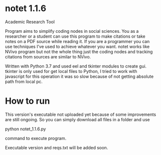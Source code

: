 # notet 1.1.6
Academic Research Tool

Program aims to simplify coding nodes in social sciences. You as a researcher or a student can use this program to make citations or take notes on a PDF source while reading it. If you are a programmer you can use techniques I've used to achieve whatever you want. notet works like NVivo program but not the whole thing just the coding nodes and tracking citations from sources are similar to NVivo.

Written with Python 3.7 and used eel and tkinter modules to create gui. tkinter is only used for get local files to Python, I tried to work with javascript for this operation it was so slow because of not getting absolute path from local pc.


# How to run
This version's executable not uploaded yet because of some improvements are still ongoing. So you can simply download all files in a folder and use 

python notet_1.1.6.py 

command to execute program. 


Executable version and reqs.txt will be added soon.
